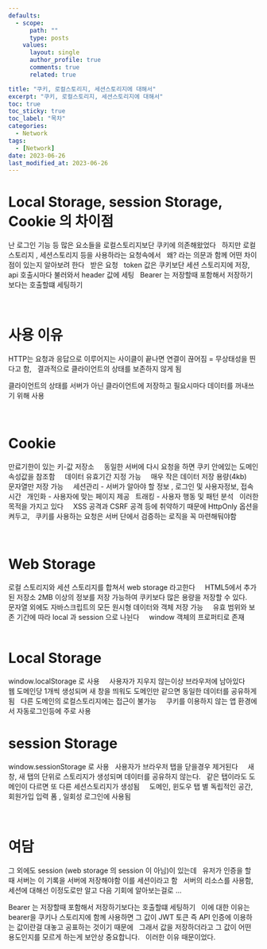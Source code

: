 ```yaml
---
defaults:
  - scope:
      path: ""
      type: posts
    values:
      layout: single
      author_profile: true
      comments: true
      related: true

title: "쿠키, 로컬스토리지, 세션스토리지에 대해서"
excerpt: "쿠키, 로컬스토리지, 세션스토리지에 대해서"
toc: true
toc_sticky: true
toc_label: "목차"
categories:
  - Network
tags:
  - [Network]
date: 2023-06-26
last_modified_at: 2023-06-26
---
```

# Local Storage, session Storage, Cookie 의 차이점

난 로그인 기능 등 많은 요소들을 로컬스토리지보단 쿠키에 의존해왔었다 
&nbsp; 
하지만 로컬스토리지 , 세션스토리지 등을 사용하라는 요청속에서 
&nbsp;
왜? 라는 의문과 함께 어떤 차이점이 있는지 알아보려 한다 
&nbsp;
받은 요청 
&nbsp; 
token 값은 쿠키보단 세션 스토리지에 저장, 
&nbsp;
api 호출시마다 불러와서 header 값에 세팅 
&nbsp; 
Bearer 는 저장할때 포함해서 저장하기보다는 호출할떄 세팅하기 
&nbsp;

&nbsp;
&nbsp;
&nbsp;
&nbsp;
&nbsp;
&nbsp;
&nbsp;

# 사용 이유
HTTP는 요청과 응답으로 이루어지는 사이클이 끝나면 연결이 끊어짐 = 무상태성을 띈다고 함, 
&nbsp;
결과적으로 클라이언트의 상태를 보존하지 않게 됨 
&nbsp;

클라이언트의 상태를 서버가 아닌 클라이언트에 저장하고 필요시마다 데이터를 꺼내쓰기 위해 사용 
&nbsp;

&nbsp;
&nbsp;
&nbsp;
&nbsp;
&nbsp;
&nbsp;
&nbsp;

# Cookie
만료기한이 있는 키-값 저장소 &nbsp;
&nbsp;
동일한 서버에 다시 요청을 하면 쿠키 안에있는 도메인 속성값을 참조함 &nbsp;
&nbsp;
데이터 유효기간 지정 가능 &nbsp;
&nbsp;
매우 작은 데이터 저장 용량(4kb) &nbsp;
&nbsp;
문자열만 저장 가능 &nbsp;
&nbsp;
세션관리 - 서버가 알아야 할 정보 , 로그인 및 사용자정보, 접속시간 &nbsp;
개인화 - 사용자에 맞는 페이지 제공 &nbsp;
트래킹 - 사용자 행동 및 패턴 분석 &nbsp;
이러한 목적을 가지고 있다 &nbsp;
&nbsp;
XSS 공격과 CSRF 공격 등에 취약하기 때문에 HttpOnly 옵션을 켜두고, &nbsp;
쿠키를 사용하는 요청은 서버 단에서 검증하는 로직을 꼭 마련해둬야함 &nbsp;


&nbsp;
&nbsp;
&nbsp;
&nbsp;
&nbsp;
&nbsp;
&nbsp;

# Web Storage
로컬 스토리지와 세션 스토리지를 합쳐서 web storage 라고한다 &nbsp;
&nbsp; 
HTML5에서 추가된 저장소 2MB 이상의 정보를 저장 가능하여 쿠키보다 많은 용량을 저장할 수 있다. &nbsp;
&nbsp; 
문자열 외에도 자바스크립트의 모든 원시형 데이터와 객체 저장 가능 &nbsp;
&nbsp;
유효 범위와 보존 기간에 따라 local 과 session 으로 나뉜다 &nbsp;
&nbsp;
window 객체의 프로퍼티로 존재 &nbsp;
&nbsp;
&nbsp;
&nbsp;
&nbsp;
&nbsp;
&nbsp;
&nbsp;
&nbsp;


# Local Storage
window.localStorage 로 사용 &nbsp;
&nbsp;
사용자가 지우지 않는이상 브라우저에 남아있다 &nbsp;
&nbsp;
웹 도메인당 1개씩 생성되며 새 창을 띄워도 도메인만 같으면 동일한 데이터를 공유하게 됨 &nbsp;
다른 도메인의 로컬스토리지에는 접근이 불가능 &nbsp;
&nbsp;
쿠키를 이용하지 않는 앱 환경에서 자동로그인등에 주로 사용 &nbsp;
&nbsp;
&nbsp;
&nbsp;
&nbsp;
&nbsp;
&nbsp;
&nbsp;
&nbsp;

# session Storage
window.sessionStorage 로 사용 &nbsp;
사용자가 브라우저 탭을 닫을경우 제거된다 &nbsp;
&nbsp;
새 창, 새 탭의 단위로 스토리지가 생성되며 데이터를 공유하지 않는다. &nbsp;
같은 탭이라도 도메인이 다르면 또 다른 세션스토리지가 생성됨 &nbsp;
&nbsp;
도메인, 윈도우 탭 별 독립적인 공간,  회원가입 입력 폼 , 일회성 로그인에 사용됨 &nbsp;

&nbsp;
&nbsp;
&nbsp;
&nbsp;
&nbsp;
&nbsp;
&nbsp;

# 여담
그 외에도 session (web storage 의 session 이 아님)이 있는데 &nbsp;
유저가 인증을 할 때 서버는 이 기록을 서버에 저장해야함 이를 세션이라고 함 &nbsp;
서버의 리소스를 사용함, 세션에 대해선 이정도로만 알고 다음 기회에 알아보는걸로 ... &nbsp;
&nbsp;

Bearer 는 저장할때 포함해서 저장하기보다는 호출할떄 세팅하기 &nbsp;
이에 대한 이유는 bearer을 쿠키나 스토리지에 함께 사용하면 그 값이 JWT 토큰 즉 API 인증에 이용하는 값이란걸 대놓고 공표하는 것이기 때문에 &nbsp; 
그래서 값을 저장하더라고 그 값이 어떤 용도인지를 모르게 하는게 보안상 중요합니다. &nbsp;
이러한 이유 때문이었다. 
